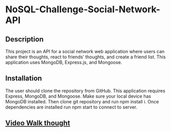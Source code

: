 # NoSQL-Challenge-Social-Network-API

## Description
This project is an API for a social network web application where users can share their thoughts, react to friends’ thoughts, and create a friend list. This application uses MongoDB, Express.js, and Mongoose.

## Installation
The user should clone the repository from GitHub. This application requires Express, MongoDB, and Mongoose. Make sure your local device has MongoDB installed. Then clone git repository and run npm install i. Once dependencies are installed run npm start to connect to server.

## [Video Walk thought]( https://drive.google.com/file/d/14wmo666TIi2c5JPKs1GpdB46O11MvWyK/view)
